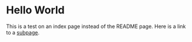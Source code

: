 # Hello World

This is a test on an index page instead of the README page.
Here is a link to a [subpage](testpage/subpage).